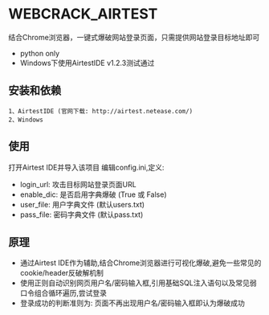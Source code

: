 WEBCRACK_AIRTEST
======

结合Chrome浏览器，一键式爆破网站登录页面，只需提供网站登录目标地址即可
* python only
* Windows下使用AirtestIDE v1.2.3测试通过

安装和依赖
-------------

	1、AirtestIDE (官网下载: http://airtest.netease.com/)
	2、Windows

    
使用
-------------

打开Airtest IDE并导入该项目
编辑config.ini,定义:
* login_url: 攻击目标网站登录页面URL
* enable_dic: 是否启用字典爆破 (True 或 False)
* user_file: 用户字典文件 (默认users.txt)
* pass_file: 密码字典文件 (默认pass.txt) 


原理
-------------

- 通过Airtest IDE作为辅助,结合Chrome浏览器进行可视化爆破,避免一些常见的cookie/header反破解机制
- 使用正则自动识别网页用户名/密码输入框,引用基础SQL注入语句以及常见弱口令组合循环遍历,尝试登录
- 登录成功的判断准则为: 页面不再出现用户名/密码输入框即认为爆破成功

